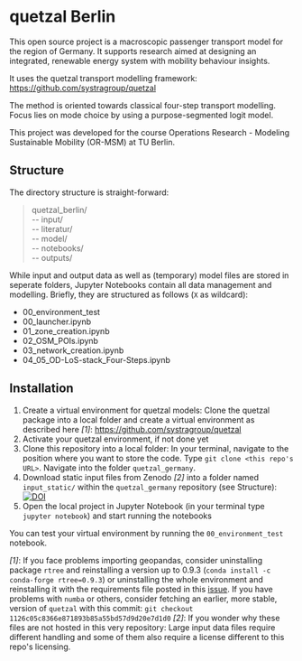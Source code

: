 # quetzal Berlin
This open source project is a macroscopic passenger transport model for the region of Germany. It supports research aimed at designing an integrated, renewable energy system with mobility behaviour insights.

It uses the quetzal transport modelling framework: https://github.com/systragroup/quetzal

The method is oriented towards classical four-step transport modelling. Focus lies on mode choice by using a purpose-segmented logit model.

This project was developed for the course Operations Research - Modeling Sustainable Mobility (OR-MSM) at TU Berlin.

## Structure

The directory structure is straight-forward:
> quetzal_berlin/</br>
> -- input/</br>
> -- literatur/</br>
> -- model/</br>
> -- notebooks/</br>
> -- outputs/</br>

While input and output data as well as (temporary) model files are stored in seperate folders, Jupyter Notebooks contain all data management and modelling. Briefly, they are structured as follows (`X` as wildcard):
*  00_environment_test
*  00_launcher.ipynb
*  01_zone_creation.ipynb
*  02_OSM_POIs.ipynb
*  03_network_creation.ipynb
*  04_05_OD-LoS-stack_Four-Steps.ipynb

## Installation

1. Create a virtual environment for quetzal models: Clone the quetzal package into a local folder and create a virtual environment as described here *[1]*: https://github.com/systragroup/quetzal
2. Activate your quetzal environment, if not done yet
3. Clone this repository into a local folder: In your terminal, navigate to the position where you want to store the code. Type `git clone <this repo's URL>`. Navigate into the folder `quetzal_germany`.
4. Download static input files from Zenodo *[2]* into a folder named `input_static/` within the `quetzal_germany` repository (see Structure): [![DOI](https://zenodo.org/badge/DOI/10.5281/zenodo.5659679.svg)](https://doi.org/10.5281/zenodo.5659679)
5. Open the local project in Jupyter Notebook (in your terminal type `jupyter notebook`) and start running the notebooks

You can test your virtual environment by running the `00_environment_test` notebook.

*[1]*: If you face problems importing geopandas, consider uninstalling package `rtree` and reinstalling a version up to 0.9.3 (`conda install -c conda-forge rtree=0.9.3`) or uninstalling the whole environment and reinstalling it with the requirements file posted in this [issue](https://github.com/systragroup/quetzal/issues/45). If you have problems with `numba` or others, consider fetching an earlier, more stable, version of `quetzal` with this commit: `git checkout 1126c05c8366e871893b85a55bd57d9d20e7d1d0`
*[2]*: If you wonder why these files are not hosted in this very repository: Large input data files require different handling and some of them also require a license different to this repo's licensing.
